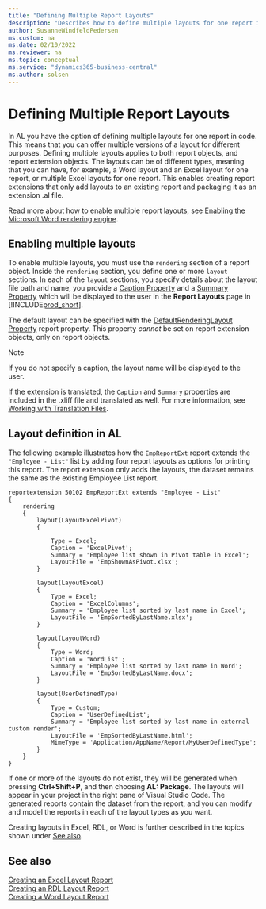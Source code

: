 ```yaml
---
title: "Defining Multiple Report Layouts"
description: "Describes how to define multiple layouts for one report in Business Central using AL."
author: SusanneWindfeldPedersen
ms.custom: na
ms.date: 02/10/2022
ms.reviewer: na
ms.topic: conceptual
ms.service: "dynamics365-business-central"
ms.author: solsen
---
```


# Defining Multiple Report Layouts

In AL you have the option of defining multiple layouts for one report in code. This means that you can offer multiple versions of a layout for different purposes. Defining multiple layouts applies to both report objects, and report extension objects. The layouts can be of different types, meaning that you can have, for example, a Word layout and an Excel layout for one report, or multiple Excel layouts for one report. This enables creating report extensions that only add layouts to an existing report and packaging it as an extension .al file.

Read more about how to enable multiple report layouts, see [Enabling the Microsoft Word rendering engine](devenv-howto-report-layout.md#enabling-the-microsoft-word-rendering-engine).

## Enabling multiple layouts

To enable multiple layouts, you must use the `rendering` section of a report object. Inside the `rendering` section, you define one or more `layout` sections. In each of the `layout` sections, you specify details about the layout file path and name, you provide a [Caption Property](properties/devenv-caption-property.md) and a [Summary Property](properties/devenv-summary-property.md) which will be displayed to the user in the **Report Layouts** page in [!INCLUDE[prod_short](../developer/includes/prod_short.md)]. 

The default layout can be specified with the [DefaultRenderingLayout Property](properties/devenv-defaultrenderinglayout-property.md) report property. This property *cannot* be set on report extension objects, only on report objects.

> [!NOTE]  
> If you do not specify a caption, the layout name will be displayed to the user. 

If the extension is translated, the `Caption` and `Summary` properties are included in the .xliff file and translated as well. For more information, see [Working with Translation Files](devenv-work-with-translation-files.md).

## Layout definition in AL

The following example illustrates how the `EmpReportExt` report extends the `"Employee - List"` list by adding four report layouts as options for printing this report. The report extension only adds the layouts, the dataset remains the same as the existing Employee List report.

```al
reportextension 50102 EmpReportExt extends "Employee - List"
{
    rendering
    {
        layout(LayoutExcelPivot)
        {

            Type = Excel;
            Caption = 'ExcelPivot';
            Summary = 'Employee list shown in Pivot table in Excel';
            LayoutFile = 'EmpShownAsPivot.xlsx';
        }

        layout(LayoutExcel)
        {
            Type = Excel;
            Caption = 'ExcelColumns';
            Summary = 'Employee list sorted by last name in Excel';
            LayoutFile = 'EmpSortedByLastName.xlsx';
        }

        layout(LayoutWord)
        {
            Type = Word;
            Caption = 'WordList';
            Summary = 'Employee list sorted by last name in Word';
            LayoutFile = 'EmpSortedByLastName.docx';
        }

        layout(UserDefinedType)
        {
            Type = Custom;
            Caption = 'UserDefinedList';
            Summary = 'Employee list sorted by last name in external custom render';
            LayoutFile = 'EmpSortedByLastName.html';
            MimeType = 'Application/AppName/Report/MyUserDefinedType';
        }
    }
}
```

If one or more of the layouts do not exist, they will be generated when pressing **Ctrl+Shift+P**, and then choosing **AL: Package**. The layouts will appear in your project in the right pane of Visual Studio Code. The generated reports contain the dataset from the report, and you can modify and model the reports in each of the layout types as you want.

Creating layouts in Excel, RDL, or Word is further described in the topics shown under [See also](devenv-multiple-report-layouts.md#see-also).

## See also

[Creating an Excel Layout Report](devenv-howto-excel-report-layout.md)  
[Creating an RDL Layout Report](devenv-howto-rdl-report-layout.md)  
[Creating a Word Layout Report](devenv-howto-report-layout.md)  
